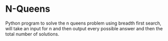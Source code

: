 # N-Queens
Python program to solve the n queens problem using breadth first search, will take an input for n and then output every possible answer and then the total number of solutions. 
